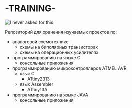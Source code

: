 # -TRAINING-  

![I never asked for this](https://github.com/sboldenko/training/tree/master/img/adventure-time.png)

Репозиторий для хранения изучаемых проектов по:  

- аналоговой схемотехнике
  - схемы на биполярных транзисторах
  - схемы на операционных усилителях
- программированию на языке С
  - консольные приложения
- программированию микроконтроллеров ATMEL AVR
  - язык C
    - ATtiny2313
  - язык Assembler
    - ATtiny13A  
- программированию на языке JAVA
  - консольные приложения			